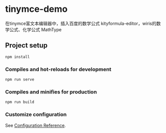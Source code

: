 # tinymce-demo
在tinymce富文本编辑器中，插入百度的数学公式 kityformula-editor，wiris的数学公式、化学公式 MathType
## Project setup
```
npm install
```

### Compiles and hot-reloads for development
```
npm run serve
```

### Compiles and minifies for production
```
npm run build
```

### Customize configuration
See [Configuration Reference](https://cli.vuejs.org/config/).
